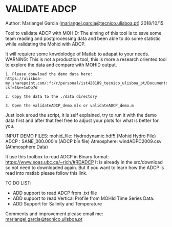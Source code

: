 # VALIDATE ADCP
Author: Mariangel Garcia (mariangel.garcia@tecnico.ulisboa.pt)
2018/10/15

Tool to validate ADCP with MOHID: 
The aiming of this tool is to save some team reading and postprocessing data and been able to do some statistic while validating the Mohid with ADCP. 

It will requiere some knwdolodge of Matlab to adapat to your needs.
WARNING: This is not a production tool, this is more a research oriented tool to explore the data and compare with MOHID output. 

    1. Please donwload the demo data here:
    https://ulisboa-my.sharepoint.com/:f:/r/personal/ist428189_tecnico_ulisboa_pt/Documents/dataMatlab?csf=1&e=1wDo7d
    
    2. Copy the data to the ./data directory 
    
    3. Open the validateADCP_demo.mlx or validateADCP_demo.m
 
 Just look aroud the script, it is self explained, try to run it with the demo data first and after that feel free to adjust your plots for what is better for you.
    
INPUT DEMO FILES: 
mohid_file: Hydrodynamic.hdf5 (Mohid Hydro File)
ADCP      : SANE_000.000in    (ADCP bin file)
Atmosphere: windADPC2009.csv  (Athmosphere Data)

It use this toolbox to read ADCP in Binary format: https://www.eoas.ubc.ca/~rich/#RDADCP
It is already in the src/download so not need to downloaded again. But if you want to learn how the ADCP is read into matlab please follow this link.

TO DO LIST:
- ADD support to read ADCP from .txt file
- ADD support to read Vertical Profile from MOHId Time Series Data.
- ADD Support for Salinity and Temperature

Comments and improvement please email me: mariangel.garcia@tecnico.ulisboa.pt
